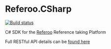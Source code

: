 # Referoo.CSharp

[![Build status](https://dev.azure.com/wizardsoftglobal/Recruit%20Wizard/_apis/build/status/Referoo.CSharp)](https://dev.azure.com/wizardsoftglobal/Recruit%20Wizard/_build/latest?definitionId=51)

C# SDK for the [Referoo](https://referoo.com) Reference taking Platform

Full RESTful API details can be [found here](https://api.sandbox.referoo.com.au/)
